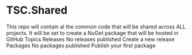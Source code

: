 # TSC.Shared
This repo will contain al the common code that will be shared across ALL projects. It will be set to create a NuGet package that will be hosted in GitHub  Topics Releases No releases published Create a new release Packages No packages published Publish your first package
